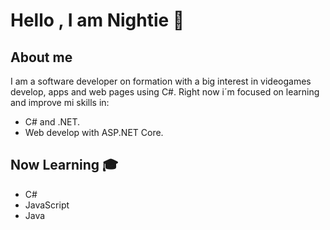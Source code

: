 # Hello , I am Nightie 🤖

## About me

I am a software developer on formation with a big interest in videogames develop, apps and web pages using C#. Right now i´m focused on learning and improve mi skills in:

*   C# and .NET.
*   Web develop with ASP.NET Core.
## Now Learning 🎓

* C#
* JavaScript
* Java
